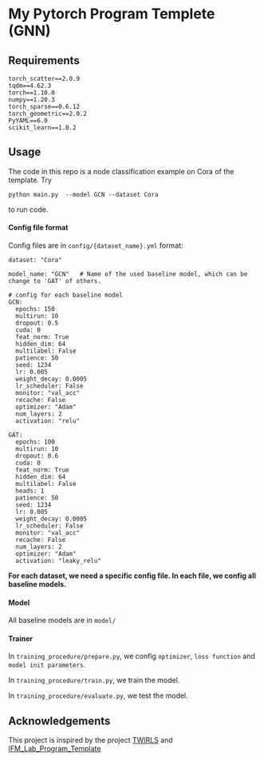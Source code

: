 # My Pytorch Program Templete (GNN)

## Requirements

```
torch_scatter==2.0.9
tqdm==4.62.3
torch==1.10.0
numpy==1.20.3
torch_sparse==0.6.12
torch_geometric==2.0.2
PyYAML==6.0
scikit_learn==1.0.2
```

## Usage

The code in this repo is a node classification example on Cora of the template. Try

```
python main.py  --model GCN --dataset Cora
```

to run code.

#### Config file format

Config files are in ``config/{dataset_name}.yml`` format:

```
dataset: "Cora"   

model_name: "GCN"   # Name of the used baseline model, which can be change to 'GAT' of others.

# config for each baseline model
GCN:
  epochs: 150
  multirun: 10
  dropout: 0.5
  cuda: 0
  feat_norm: True
  hidden_dim: 64
  multilabel: False
  patience: 50
  seed: 1234
  lr: 0.005
  weight_decay: 0.0005
  lr_scheduler: False
  monitor: "val_acc"
  recache: False
  optimizer: "Adam"
  num_layers: 2
  activation: "relu"

GAT:
  epochs: 100
  multirun: 10
  dropout: 0.6
  cuda: 0
  feat_norm: True
  hidden_dim: 64
  multilabel: False
  heads: 1
  patience: 50
  seed: 1234
  lr: 0.005
  weight_decay: 0.0005
  lr_scheduler: False
  monitor: "val_acc"
  recache: False
  num_layers: 2
  optimizer: "Adam"
  activation: "leaky_relu"

```

**For each dataset, we need a specific config file. In each file, we config all baseline models.**

#### Model

All baseline models are in ``model/``

#### Trainer

In ``training_procedure/prepare.py``, we config ``optimizer``, ``loss function`` and ``model init parameters``.

In ``training_procedure/train.py``,  we train the model.

In ``training_procedure/evaluate.py``, we test the model.

## Acknowledgements

This project is inspired by the project [TWIRLS](https://github.com/FFTYYY/TWIRLS) and [IFM_Lab_Program_Template](http://www.ifmlab.org/files/template/IFM_Lab_Program_Template_Python3.zip)
